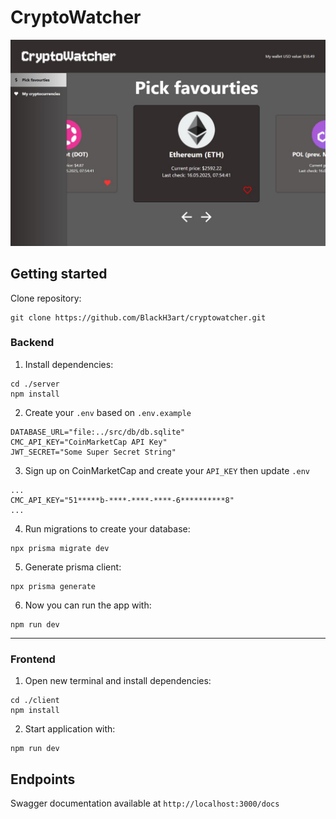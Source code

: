 # CryptoWatcher

![](client/src/assets/app.jpg "thumbnail")

## Getting started

Clone repository:
```
git clone https://github.com/BlackH3art/cryptowatcher.git
```
### Backend

1. Install dependencies:
```
cd ./server
npm install
```

2. Create your `.env` based on `.env.example`
```
DATABASE_URL="file:../src/db/db.sqlite"
CMC_API_KEY="CoinMarketCap API Key"
JWT_SECRET="Some Super Secret String"
```

3. Sign up on CoinMarketCap and create your `API_KEY` then update `.env`
```
...
CMC_API_KEY="51*****b-****-****-****-6**********8"
...
```
4. Run migrations to create your database:
```
npx prisma migrate dev
```

5. Generate prisma client:
```
npx prisma generate
```

6. Now you can run the app with:
``` 
npm run dev
```
____

### Frontend
1. Open new terminal and install dependencies:
```
cd ./client
npm install
```

2. Start application with:
```
npm run dev
```
## Endpoints
Swagger documentation available at `http://localhost:3000/docs`